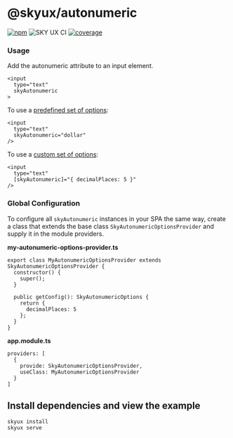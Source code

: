 # @skyux/autonumeric

[![npm](https://img.shields.io/npm/v/@skyux/autonumeric.svg)](https://www.npmjs.com/package/@skyux/autonumeric)
![SKY UX CI](https://github.com/blackbaud/skyux-autonumeric/workflows/SKY%20UX%20CI/badge.svg)
[![coverage](https://codecov.io/gh/blackbaud/skyux-autonumeric/branch/master/graphs/badge.svg?branch=master)](https://codecov.io/gh/blackbaud/skyux-autonumeric/branch/master)

### Usage

Add the autonumeric attribute to an input element.

```
<input
  type="text"
  skyAutonumeric
>
```

To use a [predefined set of options](https://github.com/autoNumeric/autoNumeric#predefined-options):

```
<input
  type="text"
  skyAutonumeric="dollar"
/>
```

To use a [custom set of options](https://github.com/autoNumeric/autoNumeric#options):

```
<input
  type="text"
  [skyAutonumeric]="{ decimalPlaces: 5 }"
/>
```

### Global Configuration

To configure all `skyAutonumeric` instances in your SPA the same way, create a class that extends the base class `SkyAutonumericOptionsProvider` and supply it in the module providers.

**my-autonumeric-options-provider.ts**
```
export class MyAutonumericOptionsProvider extends SkyAutonumericOptionsProvider {
  constructor() {
    super();
  }

  public getConfig(): SkyAutonumericOptions {
    return {
      decimalPlaces: 5
    };
  }
}
```

**app.module.ts**
```
providers: [
  {
    provide: SkyAutonumericOptionsProvider,
    useClass: MyAutonumericOptionsProvider
  }
]
```

## Install dependencies and view the example

```
skyux install
skyux serve
```
